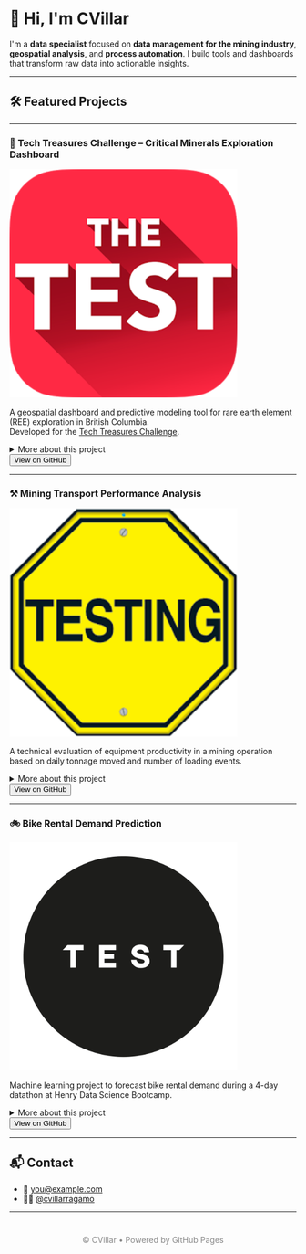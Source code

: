 <link rel="stylesheet" href="assets/style.css">

# 👋 Hi, I'm CVillar

I'm a **data specialist** focused on **data management for the mining industry**, **geospatial analysis**, and **process automation**. I build tools and dashboards that transform raw data into actionable insights.

---

## 🛠 Featured Projects

---

### 🧭 Tech Treasures Challenge – Critical Minerals Exploration Dashboard  
<img src="assets/test-image.png" width="400" />

A geospatial dashboard and predictive modeling tool for rare earth element (REE) exploration in British Columbia.  
Developed for the [Tech Treasures Challenge](https://getech.com/news/getech-collaborates-with-thinkonward-to-develop-ai-powered-critical-minerals-exploration-dashboard).

<details>
<summary>More about this project</summary>
<p>
- Explores geospatial and geochemical features for REE mineralization.  
- Built Random Forest models with resampled raster inputs and categorical targets.  
- Implemented PCA and clustering (K-Means), with final results visualized in a Streamlit dashboard.  
- The pipeline includes data cleaning, raster processing, and a prospectivity map.
</p>
</details>

<a href="https://github.com/cvillarragamo/Tech_Treasures_Challenge" target="_blank">
  <button>View on GitHub</button>
</a>

---

### ⚒️ Mining Transport Performance Analysis  
<img src="assets/test-image3.png" width="400" />

A technical evaluation of equipment productivity in a mining operation based on daily tonnage moved and number of loading events.

<details>
<summary>More about this project</summary>
<p>
- Built a dashboard to visualize performance by shovel and transport unit.  
- Identified key variables influencing extraction performance.  
- Proposed actionable recommendations to improve operational efficiency.  
- Conducted EDA, feature importance analysis, and model-based insights using Python and Streamlit.
</p>
</details>

<a href="https://github.com/cvillarragamo/andesite" target="_blank">
  <button>View on GitHub</button>
</a>

---

### 🚲 Bike Rental Demand Prediction  
<img src="assets/test-image2.png" width="400" />

Machine learning project to forecast bike rental demand during a 4-day datathon at Henry Data Science Bootcamp.

<details>
<summary>More about this project</summary>
<p>
- Explored predictors like temperature, humidity, hour, and season.  
- Compared Decision Tree, Random Forest, and Ridge Regressor using GridSearchCV.  
- Applied feature binning to reduce noise and overfitting.  
- Random Forest model showed the best performance despite binning-induced overfitting.
</p>
</details>

<a href="https://github.com/cvillarragamo/Datathon_Bootcamp_Henry_BikeRental_ML" target="_blank">
  <button>View on GitHub</button>
</a>

---

## 📬 Contact

- 📧 [you@example.com](mailto:you@example.com)  
- 🧑‍💻 [@cvillarragamo](https://github.com/cvillarragamo)

---

<footer style="margin-top: 40px; text-align: center; color: #888;">
  <p>© <span id="year"></span> CVillar • Powered by GitHub Pages</p>
  <script>
    document.getElementById("year").textContent = new Date().getFullYear();
  </script>
</footer>
